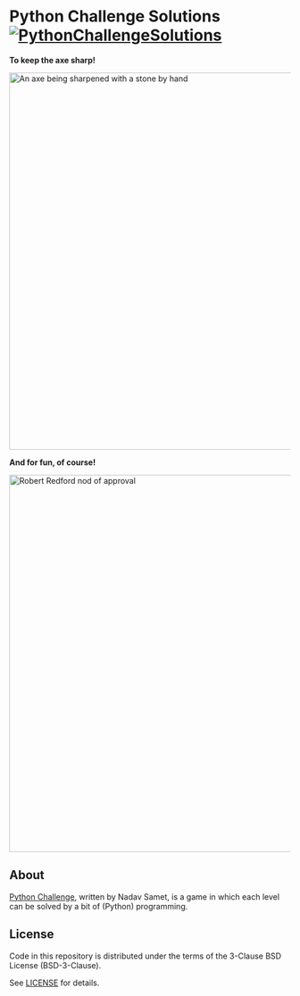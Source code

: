 # Python Challenge Solutions [![PythonChallengeSolutions][badge]][build]

**To keep the axe sharp!**

<img title="Keeping the axe sharp!" src="https://user-images.githubusercontent.com/2112697/29529726-34b92bf0-8677-11e7-827e-fd839f0ef1a0.jpg" alt="An axe being sharpened with a stone by hand" width="676" />

**And for fun, of course!**

<img title="I love coding!" src="https://user-images.githubusercontent.com/2112697/43028809-59fb9bb6-8c82-11e8-885d-1475c52e638e.gif" alt="Robert Redford nod of approval" width="676" />

## About

[Python Challenge](http://www.pythonchallenge.com/), written by Nadav Samet, is
a game in which each level can be solved by a bit of (Python) programming.

## License

Code in this repository is distributed under the terms of the 3-Clause BSD
License (BSD-3-Clause).

See [LICENSE](LICENSE) for details.

[badge]: https://github.com/scorphus/PythonChallengeSolutions/workflows/PythonChallengeSolutions/badge.svg
[build]: https://github.com/scorphus/PythonChallengeSolutions/actions?query=workflow%3APythonChallengeSolutions
